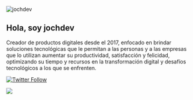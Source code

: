 ![jochdev](https://pbs.twimg.com/profile_banners/154202529/1597903797/1500x500)
## Hola, soy jochdev 

Creador de productos digitales desde el 2017, enfocado en brindar soluciones
tecnológicas que le permitan a las personas y a las empresas que lo utilizan
aumentar su productividad, satisfacción y felicidad, optimizando su tiempo y
recursos en la transformación digital y desafíos tecnológicos a los que se
enfrenten.
<div>
  <a href="https://twitter.com/jochdev"><img alt="Twitter Follow" src="https://img.shields.io/twitter/follow/jochdev?style=social"><a/>
</div>
  
![](https://komarev.com/ghpvc/?username=jochdev)
